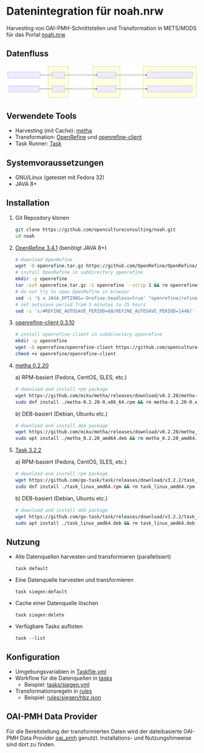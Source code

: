 # Datenintegration für noah.nrw
Harvesting von OAI-PMH-Schnittstellen und Transformation in METS/MODS für das Portal [noah.nrw](https://noah.nrw/)

## Datenfluss

![Datenflussdiagramm](flowchart.svg)

## Verwendete Tools

* Harvesting (mit Cache): [metha](https://github.com/miku/metha/)
* Transformation: [OpenRefine](https://github.com/OpenRefine/OpenRefine) und [openrefine-client](https://github.com/opencultureconsulting/openrefine-client)
* Task Runner: [Task](https://github.com/go-task/task)

## Systemvoraussetzungen

* GNU/Linux (getestet mit Fedora 32)
* JAVA 8+

## Installation

1. Git Repository klonen

    ```sh
    git clone https://github.com/opencultureconsulting/noah.git
    cd noah
    ```

2. [OpenRefine 3.4.1](https://github.com/OpenRefine/OpenRefine/releases/tag/3.4.1) (benötigt JAVA 8+)

    ```sh
    # download OpenRefine
    wget -O openrefine.tar.gz https://github.com/OpenRefine/OpenRefine/releases/download/3.4.1/openrefine-linux-3.4.1.tar.gz
    # install OpenRefine in subdirectory openrefine
    mkdir -p openrefine
    tar -xzf openrefine.tar.gz -C openrefine --strip 1 && rm openrefine.tar.gz
    # do not try to open OpenRefine in browser
    sed -i '$ a JAVA_OPTIONS=-Drefine.headless=true' "openrefine/refine.ini"
    # set autosave period from 5 minutes to 25 hours
    sed -i 's/#REFINE_AUTOSAVE_PERIOD=60/REFINE_AUTOSAVE_PERIOD=1440/' "openrefine/refine.ini"
    ```
    
3. [openrefine-client 0.3.10](https://github.com/opencultureconsulting/openrefine-client/releases/tag/v0.3.10)

    ```sh
    # install openrefine-client in subdirectory openrefine
    mkdir -p openrefine
    wget -O openrefine/openrefine-client https://github.com/opencultureconsulting/openrefine-client/releases/download/v0.3.10/openrefine-client_0-3-10_linux
    chmod +x openrefine/openrefine-client
    ```
    
4. [metha 0.2.20](https://github.com/miku/metha/releases/tag/v0.2.20)

	a) RPM-basiert (Fedora, CentOS, SLES, etc.)

    ```sh
    # download and install rpm package
    wget https://github.com/miku/metha/releases/download/v0.2.20/metha-0.2.20-0.x86_64.rpm
    sudo dnf install ./metha-0.2.20-0.x86_64.rpm && rm metha-0.2.20-0.x86_64.rpm
    ```

	b) DEB-basiert (Debian, Ubuntu etc.)

    ```sh
    # download and install deb package
    wget https://github.com/miku/metha/releases/download/v0.2.20/metha_0.2.20_amd64.deb
    sudo apt install ./metha_0.2.20_amd64.deb && rm metha_0.2.20_amd64.deb
    ```

5. [Task 3.2.2](https://github.com/go-task/task/releases/tag/v3.2.2)

	a) RPM-basiert (Fedora, CentOS, SLES, etc.)

    ```sh
    # download and install rpm package
    wget https://github.com/go-task/task/releases/download/v3.2.2/task_linux_amd64.rpm
    sudo dnf install ./task_linux_amd64.rpm && rm task_linux_amd64.rpm
    ```

	b) DEB-basiert (Debian, Ubuntu etc.)

    ```sh
    # download and install deb package
    wget https://github.com/go-task/task/releases/download/v3.2.2/task_linux_amd64.deb
    sudo apt install ./task_linux_amd64.deb && rm task_linux_amd64.deb
    ```

## Nutzung

* Alle Datenquellen harvesten und transformieren (parallelisiert)

  ```
  task default
  ```

* Eine Datenquelle harvesten und transformieren

  ```
  task siegen:default
  ```

* Cache einer Datenquelle löschen

  ```
  task siegen:delete
  ```

* Verfügbare Tasks auflisten

  ```
  task --list
  ```

## Konfiguration

* Umgebungsvariablen in [Taskfile.yml](Taskfile.yml)
* Workflow für die Datenquellen in [tasks](tasks)
  * Beispiel: [tasks/siegen.yml](tasks/siegen.yml)
* Transformationsregeln in [rules](rules)
  * Beispiel: [rules/siegen/hbz.json](rules/siegen/hbz.json)

## OAI-PMH Data Provider

Für die Bereitstellung der transformierten Daten wird der dateibasierte OAI-PMH Data Provider [oai_pmh](https://github.com/opencultureconsulting/oai_pmh) genutzt. Installations- und Nutzungshinweise sind dort zu finden.
